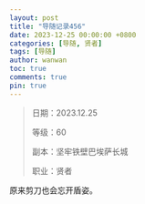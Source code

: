 ```yaml
---
layout: post
title: "导随记录456"
date: 2023-12-25 00:00:00 +0800
categories: [导随, 贤者]
tags: [导随]
author: wanwan
toc: true
comments: true
pin: true
---
```

> 日期：2023.12.25
>
> 等级：60
>
> 副本：坚牢铁壁巴埃萨长城
>
> 职业：贤者

原来剪刀也会忘开盾姿。